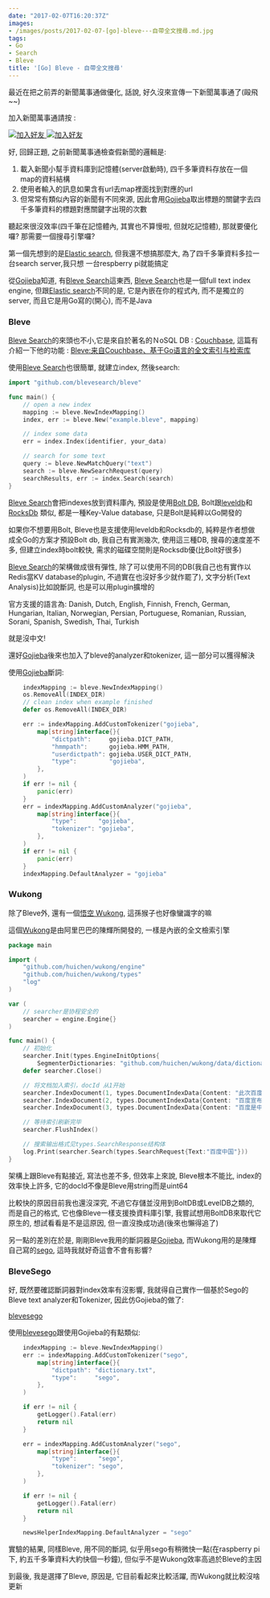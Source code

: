 ```yaml
---
date: "2017-02-07T16:20:37Z"
images:
- /images/posts/2017-02-07-[go]-bleve---自帶全文搜尋.md.jpg
tags:
- Go
- Search
- Bleve
title: '[Go] Bleve - 自帶全文搜尋'
---
```


最近在把之前弄的新聞萬事通做優化, 話說, 好久沒來宣傳一下新聞萬事通了(毆飛~~)

加入新聞萬事通請按 :

[![加入好友](http://qr-official.line.me/L/8J7Xfy_Tas.png) ![加入好友](https://scdn.line-apps.com/n/line_add_friends/btn/zh-Hant.png)](https://line.me/R/ti/p/%40cur4648v)

好, 回歸正題, 之前新聞萬事通檢查假新聞的邏輯是:

1. 載入新聞小幫手資料庫到記憶體(server啟動時), 四千多筆資料存放在一個map的資料結構
1. 使用者輸入的訊息如果含有url去map裡面找到對應的url
1. 但常常有類似內容的新聞有不同來源, 因此會用[Gojieba](https://github.com/yanyiwu/gojieba)取出標題的關鍵字去四千多筆資料的標題對應關鍵字出現的次數

聽起來很沒效率(四千筆在記憶體內, 其實也不算慢啦, 但就吃記憶體), 那就要優化囉? 那需要一個搜尋引擎囉?

第一個先想到的是[Elastic search](https://www.elastic.co/products/elasticsearch), 但我還不想搞那麼大, 為了四千多筆資料多拉一台search server,我只想
一台respberry pi就能搞定

從[Gojieba](https://github.com/yanyiwu/gojieba)知道, 有[Bleve Search](http://www.blevesearch.com/)這東西, [Bleve Search](http://www.blevesearch.com/)也是一個full text index engine,
但跟[Elastic search](https://www.elastic.co/products/elasticsearch)不同的是, 它是內嵌在你的程式內, 而不是獨立的server, 而且它是用Go寫的(開心), 而不是Java

### Bleve

[Bleve Search](http://www.blevesearch.com/)的來頭也不小,它是來自於著名的ＮoSQL DB : [Couchbase](https://www.couchbase.com/), 這篇有介紹一下他的功能 : [Bleve:来自Couchbase、基于Go语言的全文索引与检索库](http://www.infoq.com/cn/news/2015/03/bleve-couchbase-go)

使用[Bleve Search](http://www.blevesearch.com/)也很簡單, 就建立index, 然後search:

```go
import "github.com/blevesearch/bleve"

func main() {
    // open a new index
    mapping := bleve.NewIndexMapping()
    index, err := bleve.New("example.bleve", mapping)

    // index some data
    err = index.Index(identifier, your_data)

    // search for some text
    query := bleve.NewMatchQuery("text")
    search := bleve.NewSearchRequest(query)
    searchResults, err := index.Search(search)
}
```

[Bleve Search](http://www.blevesearch.com/)會把indexes放到資料庫內, 預設是使用[Bolt DB](https://github.com/boltdb/bolt), Bolt跟[leveldb](https://github.com/google/leveldb)和[RocksDb](http://rocksdb.org/)
類似, 都是一種Key-Value database, 只是Bolt是純粹以Go開發的

如果你不想要用Bolt, Bleve也是支援使用leveldb和Rocksdb的, 純粹是作者想做成全Go的方案才預設Bolt db, 我自己有實測幾次, 使用這三種DB, 搜尋的速度差不多, 但建立index時bolt較快, 需求的磁碟空間則是Rocksdb優(比Bolt好很多)

[Bleve Search](http://www.blevesearch.com/)的架構做成很有彈性, 除了可以使用不同的DB(我自己也有實作以Redis當KV database的plugin, 不過實在也沒好多少就作罷了), 文字分析(Text Analysis)比如說斷詞, 也是可以用plugin擴增的

官方支援的語言為: Danish, Dutch, English, Finnish, French, German, Hungarian, Italian, Norwegian, Persian, Portuguese, Romanian, Russian, Sorani, Spanish, Swedish, Thai, Turkish

就是沒中文! 

還好[Gojieba](https://github.com/yanyiwu/gojieba)後來也加入了bleve的analyzer和tokenizer, 這一部分可以獲得解決

使用[Gojieba](https://github.com/yanyiwu/gojieba)斷詞:

```go
	indexMapping := bleve.NewIndexMapping()
    os.RemoveAll(INDEX_DIR)
    // clean index when example finished
    defer os.RemoveAll(INDEX_DIR)

    err := indexMapping.AddCustomTokenizer("gojieba",
        map[string]interface{}{
            "dictpath":     gojieba.DICT_PATH,
            "hmmpath":      gojieba.HMM_PATH,
            "userdictpath": gojieba.USER_DICT_PATH,
            "type":         "gojieba",
        },
    )
    if err != nil {
        panic(err)
    }
    err = indexMapping.AddCustomAnalyzer("gojieba",
        map[string]interface{}{
            "type":      "gojieba",
            "tokenizer": "gojieba",
        },
    )
    if err != nil {
        panic(err)
    }
    indexMapping.DefaultAnalyzer = "gojieba"
```

### Wukong

除了Bleve外, 還有一個[悟空 Wukong](https://github.com/huichen/wukong), 這孫猴子也好像蠻識字的嘛

這個[Wukong](https://github.com/huichen/wukong)是由阿里巴巴的陳輝所開發的, 一樣是內嵌的全文檢索引擎

```go
package main

import (
    "github.com/huichen/wukong/engine"
    "github.com/huichen/wukong/types"
    "log"
)

var (
    // searcher是协程安全的
    searcher = engine.Engine{}
)

func main() {
    // 初始化
    searcher.Init(types.EngineInitOptions{
        SegmenterDictionaries: "github.com/huichen/wukong/data/dictionary.txt"})
    defer searcher.Close()

    // 将文档加入索引，docId 从1开始
    searcher.IndexDocument(1, types.DocumentIndexData{Content: "此次百度收购将成中国互联网最大并购"}, false)
    searcher.IndexDocument(2, types.DocumentIndexData{Content: "百度宣布拟全资收购91无线业务"}, false)
    searcher.IndexDocument(3, types.DocumentIndexData{Content: "百度是中国最大的搜索引擎"}, false)

    // 等待索引刷新完毕
    searcher.FlushIndex()

    // 搜索输出格式见types.SearchResponse结构体
    log.Print(searcher.Search(types.SearchRequest{Text:"百度中国"}))
}
```

架構上跟Bleve有點接近, 寫法也差不多, 但效率上來說, Bleve根本不能比, index的效率快上許多, 它的docId不像是Bleve用string而是uint64

比較快的原因目前我也還沒深究, 不過它存儲並沒用到BoltDB或LevelDB之類的, 而是自己的格式, 它也像Bleve一樣支援換資料庫引擎, 我嘗試想用BoltDB來取代它原生的, 想試看看是不是這原因, 但一直沒換成功過(後來也懶得追了)

另一點的差別在於是, 剛剛Bleve我用的斷詞器是[Gojieba](https://github.com/yanyiwu/gojieba), 而Wukong用的是陳輝自己寫的[sego](https://github.com/huichen/sego),
這時我就好奇這會不會有影響?

### BleveSego

好, 既然要確認斷詞器對index效率有沒影響, 我就得自己實作一個基於Sego的Bleve text analyzer和Tokenizer, 因此仿Gojieba的做了:

[blevesego](https://github.com/julianshen/blevesego)

使用[blevesego](https://github.com/julianshen/blevesego)跟使用Gojieba的有點類似:

```go
	indexMapping := bleve.NewIndexMapping()
	err := indexMapping.AddCustomTokenizer("sego",
		map[string]interface{}{
			"dictpath": "dictionary.txt",
			"type":     "sego",
		},
	)

	if err != nil {
		getLogger().Fatal(err)
		return nil
	}

	err = indexMapping.AddCustomAnalyzer("sego",
		map[string]interface{}{
			"type":      "sego",
			"tokenizer": "sego",
		},
	)

	if err != nil {
		getLogger().Fatal(err)
		return nil
	}

	newsHelperIndexMapping.DefaultAnalyzer = "sego"
```

實驗的結果, 同樣Bleve, 用不同的斷詞, 似乎用sego有稍微快一點(在raspberry pi下, 約五千多筆資料大約快個一秒鐘), 但似乎不是Wukong效率高過於Bleve的主因

到最後, 我是選擇了Bleve, 原因是, 它目前看起來比較活躍, 而Wukong就比較沒啥更新